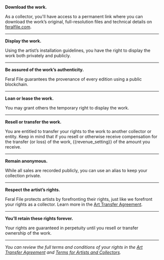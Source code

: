 **Download the work.**

As a collector, you'll have access to a permanent link where you can download the work’s original, full-resolution files and technical details on [feralfile.com](https://feralfile.com).

---
**Display the work.**

Using the artist’s installation guidelines, you have the right to display the work both privately and publicly.

---
**Be assured of the work’s authenticity.**

Feral File guarantees the provenance of every edition using a public blockchain.

---
**Loan or lease the work.**

You may grant others the temporary right to display the work.

---
**Resell or transfer the work.**

You are entitled to transfer your rights to the work to another collector or entity. Keep in mind that if you resell or otherwise receive compensation for the transfer (or loss) of the work, {{revenue_setting}} of the amount you receive.

---
**Remain anonymous.**

While all sales are recorded publicly, you can use an alias to keep your collection private.

---
**Respect the artist’s rights.**

Feral File protects artists by forefronting their rights, just like we forefront your rights as a collector. Learn more in the [Art Transfer Agreement](https://feralfile.com/legal/art-transfer-agreement).

---
**You’ll retain these rights forever.**

Your rights are guaranteed in perpetuity until you resell or transfer ownership of the work.

---
*You can review the full terms and conditions of your rights in the [Art Transfer Agreement](https://feralfile.com/legal/art-transfer-agreement) and [Terms for Artists and Collectors](https://feralfile.com/legal/terms-artists-and-collectors).*
